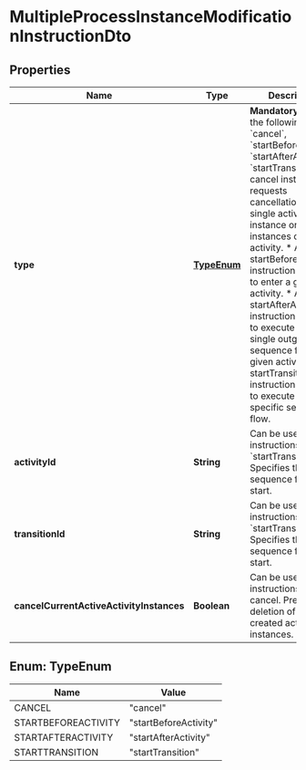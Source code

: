 

# MultipleProcessInstanceModificationInstructionDto


## Properties

Name | Type | Description | Notes
------------ | ------------- | ------------- | -------------
**type** | [**TypeEnum**](#TypeEnum) | **Mandatory**. One of the following values: &#x60;cancel&#x60;, &#x60;startBeforeActivity&#x60;, &#x60;startAfterActivity&#x60;, &#x60;startTransition&#x60;.  * A cancel instruction requests cancellation of a single activity instance or all instances of one activity. * A startBeforeActivity instruction requests to enter a given activity. * A startAfterActivity instruction requests to execute the single outgoing sequence flow of a given activity. * A startTransition instruction requests to execute a specific sequence flow. | 
**activityId** | **String** | Can be used with instructions of types &#x60;startTransition&#x60;. Specifies the sequence flow to start. |  [optional]
**transitionId** | **String** | Can be used with instructions of types &#x60;startTransition&#x60;. Specifies the sequence flow to start. |  [optional]
**cancelCurrentActiveActivityInstances** | **Boolean** | Can be used with instructions of type cancel. Prevents the deletion of new created activity instances. |  [optional]



## Enum: TypeEnum

Name | Value
---- | -----
CANCEL | &quot;cancel&quot;
STARTBEFOREACTIVITY | &quot;startBeforeActivity&quot;
STARTAFTERACTIVITY | &quot;startAfterActivity&quot;
STARTTRANSITION | &quot;startTransition&quot;



